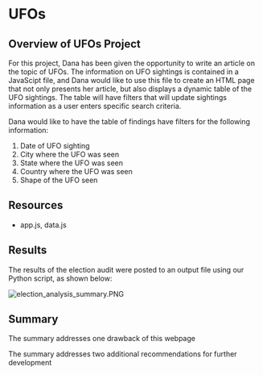 # UFOs 

## Overview of UFOs Project

For this project, Dana has been given the opportunity to write an article on the topic of UFOs.  The information on UFO sightings is contained in a JavaScipt file, and Dana would like to use this file to create an HTML page that not only presents her article, but also displays a dynamic table of the UFO sightings.  The table will have filters that will update sightings information as a user enters specific search criteria.

Dana would like to have the table of findings have filters for the following information:
1) Date of UFO sighting
2) City where the UFO was seen
3) State where the UFO was seen
4) Country where the UFO was seen
5) Shape of the UFO seen

## Resources 

 - app.js, data.js

## Results

The results of the election audit were posted to an output file using our Python script, as shown below:

![election_analysis_summary.PNG](https://github.com/mathur-nikita/Election_Analysis/blob/main/Resources/election_analysis_summary.PNG)

## Summary

The summary addresses one drawback of this webpage

The summary addresses two additional recommendations for further development
